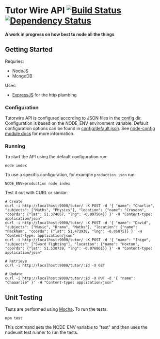 Tutor Wire API [![Build Status](https://travis-ci.org/olizilla/tutorwire-api.png?branch=master)](https://travis-ci.org/olizilla/tutorwire-api) [![Dependency Status](https://david-dm.org/olizilla/tutorwire-api.png)](https://david-dm.org/olizilla/tutorwire-api)
==============

**A work in progress on how best to node all the things**

Getting Started
---------------

Requries:
- NodeJS
- MongoDB

Uses:
- [ExpressJS] for the http plumbing

### Configuration

Tutorwire API is configured according to JSON files in the [config](https://github.com/olizilla/tutorwire-api/tree/master/config) dir. Configuration is based on the NODE_ENV environment variable. Default configuration options can be found in [config/default.json](https://github.com/olizilla/tutorwire-api/blob/master/config/default.json). See [node-config module docs](http://lorenwest.github.io/node-config/latest/) for more information.

### Running

To start the API using the default configuration run:

```shell
node index
```

To use a specific configuration, for example `production.json` run:

```shell
NODE_ENV=production node index
```

Test it out with CURL or similar:

```shell
# Create
curl -i http://localhost:9000/tutor/ -X POST -d '{ "name": "Charlie", "subjects": ["Maths", "Physics"], "location": {"name": "Croydon", "coords": {"lat": 51.374667, "lng": -0.097504}} }' -H "Content-type: application/json"
curl -i http://localhost:9000/tutor/ -X POST -d '{ "name": "David", "subjects": ["Music", "Drama", "Maths"], "location": {"name": "Peckham", "coords": {"lat": 51.473938, "lng": -0.06875}} }' -H "Content-type: application/json"
curl -i http://localhost:9000/tutor/ -X POST -d '{ "name": "Inigo", "subjects": ["Sword Fighting"], "location": {"name": "Hoxton", "coords": {"lat": 51.530739, "lng": -0.076861}} }' -H "Content-type: application/json"

# Retrieve
curl -i http://localhost:9000/tutor/:id -X GET

# Update
curl -i http://localhost:9000/tutor/:id -X PUT -d '{ "name": "Chaaarlie" }' -H "Content-type: application/json"
```

Unit Testing
------------

Tests are performed using [Mocha](http://visionmedia.github.io/mocha/). To run the tests:

```shell
npm test
```

This command sets the NODE_ENV variable to "test" and then uses the nodeunit test runner to run the tests.


[ExpressJS]: http://expressjs.com/